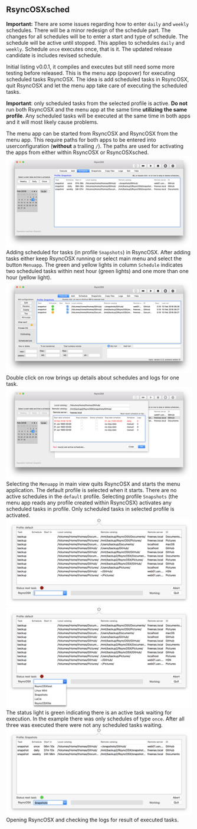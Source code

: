 ## RsyncOSXsched

**Important:** There are some issues regarding how to enter `daily` and `weekly` schedules.  There will be a minor redesign of the schedule part. The changes for all schedules will be to enter a start and type of schedule. The schedule will be active until stopped. This applies to schedules `daily` and `weekly`. Schedule `once` executes once, that is it. The updated release candidate is includes revised schedule.

Initial listing v0.0.1, it compiles and executes but still need some more testing before released. This is the menu app (popover) for executing scheduled tasks RsyncOSX. The idea is add scheduled tasks in RsyncOSX, quit RsyncOSX and let the menu app take care of executing the scheduled tasks.

**Important**: only scheduled tasks from the selected profile is active. **Do not** run both RsyncOSX and the menu app at the same time **utilizing the same profile**. Any scheduled tasks will be executed at the same time in both apps and it will most likely cause problems.

The menu app can be started from RsyncOSX and RsyncOSX from the menu app. This require paths for both apps to be entered into userconfiguration (**without** a trailing `/`).  The paths are used for activating the apps from either within RsyncOSX or RsyncOSXsched.
![](screenshots/sched1.png)
Adding scheduled for tasks (in profile `Snapshots`) in RsyncOSX. After adding tasks either keep RsyncOSX running or select main menu and select the button `Menuapp`. The green and yellow lights in column `Schedule` indicates two scheduled tasks within next hour (green lights) and one more than one hour (yellow light).
![](screenshots/sched2.png)
Double click on row brings up details about schedules and logs for one task.
![](screenshots/sched3.png)
Selecting the `Menuapp` in main view quits RsyncOSX and starts the menu application. The default profile is selected when it starts. There are no active schedules in the `default` profile. Selecting profile `Snapshots` (the menu app reads any profile created within RsyncOSX) activates any scheduled tasks in profile. Only scheduled tasks in selected profile is activated.
![](screenshots/sched4.png)
![](screenshots/sched5.png)
The status light is green indicating there is an active task waiting for execution. In the example there was only schedules of type `once`. After all three was executed there were not any scheduled tasks waiting.
![](screenshots/sched6.png)
Opening RsyncOSX and checking the logs for result of executed tasks.
